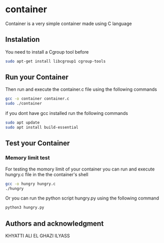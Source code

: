 # container
Container is a very simple container made using C language 
## Instalation 
You need to install a Cgroup tool before 
```bash
sudo apt-get install libcgroup1 cgroup-tools
```
## Run your Container
Then run and execute the container.c file using the following commands
```bash
gcc -o container container.c
sudo ./container
```
if you dont have gcc installed run the following commands
```bash
sudo apt update
sudo apt install build-essential
```

## Test your Container
### Memory limit test
For testing the momory limit of your container you can run and execute hungry.c file in the the container's shell 
```bash
gcc -o hungry hungry.c
./hungry
```

Or you can run the python script hungry.py using the following command
```bash
python3 hungry.py
```

## Authors and acknowledgment
KHYATTI ALI
EL GHAZI ILYASS
